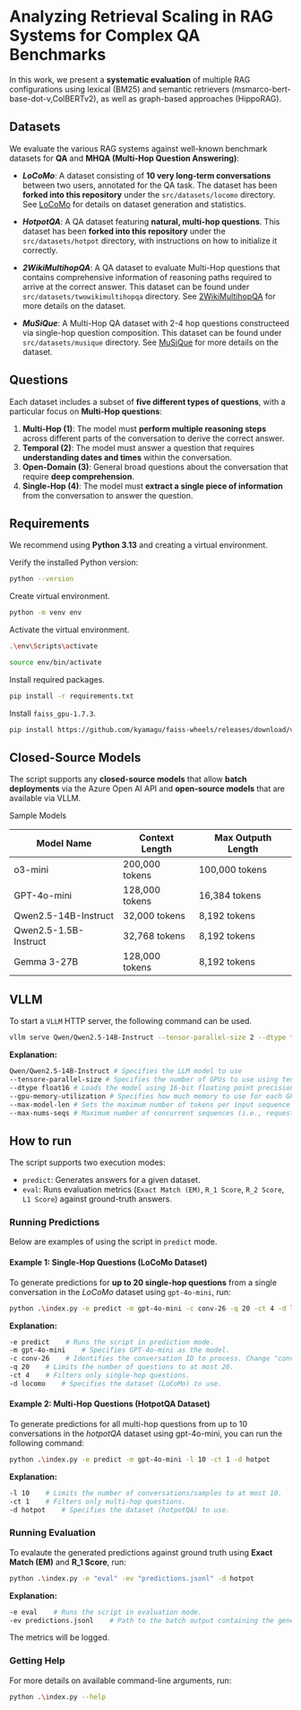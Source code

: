 # Analyzing Retrieval Scaling in RAG Systems for Complex QA Benchmarks

In this work, we present a **systematic evaluation** of multiple RAG configurations using lexical (BM25) and semantic retrievers (msmarco-bert-base-dot-v,ColBERTv2), as well as graph-based approaches (HippoRAG).

## Datasets

We evaluate the various RAG systems against well-known benchmark datasets for **QA** and **MHQA (Multi-Hop Question Answering)**:

- **_LoCoMo_**: A dataset consisting of **10 very long-term conversations** between two users, annotated for the QA task. The dataset has been **forked into this repository** under the `src/datasets/locomo` directory. See [LoCoMo](https://github.com/snap-research/locomo) for details on dataset generation and statistics.

- **_HotpotQA_**: A QA dataset featuring **natural, multi-hop questions**. This dataset has been **forked into this repository** under the `src/datasets/hotpot` directory, with instructions on how to initialize it correctly.

- **_2WikiMultihopQA_**: A QA dataset to evaluate Multi-Hop questions that contains comprehensive information of reasoning paths required to arrive at the correct answer. This dataset can be found under `src/datasets/twowikimultihopqa` directory. See [2WikiMultihopQA](https://github.com/Alab-NII/2wikimultihop?tab=readme-ov-file) for more details on the dataset.

- **_MuSiQue_**: A Multi-Hop QA dataset with 2-4 hop questions constructeed via single-hop question composition. This dataset can be found under `src/datasets/musique` directory. See [MuSiQue](https://github.com/stonybrooknlp/musique) for more details on the dataset.

## Questions

Each dataset includes a subset of **five different types of questions**, with a particular focus on **Multi-Hop questions**:

1. **Multi-Hop (1)**: The model must **perform multiple reasoning steps** across different parts of the conversation to derive the correct answer.
2. **Temporal (2)**: The model must answer a question that requires **understanding dates and times** within the conversation.
3. **Open-Domain (3)**: General broad questions about the conversation that require **deep comprehension**.
4. **Single-Hop (4)**: The model must **extract a single piece of information** from the conversation to answer the question.

## Requirements

We recommend using **Python 3.13** and creating a virtual environment.

Verify the installed Python version:

```sh
python --version
```

Create virtual environment.

```bash
python -m venv env
```

Activate the virtual environment.

```bash
.\env\Scripts\activate
```

```bash
source env/bin/activate
```

Install required packages.

```bash
pip install -r requirements.txt
```

Install `faiss_gpu-1.7.3`.

```bash
pip install https://github.com/kyamagu/faiss-wheels/releases/download/v1.7.3/faiss_gpu-1.7.3-cp310-cp310-manylinux_2_17_x86_64.manylinux2014_x86_64.whl
```

## Closed-Source Models

The script supports any **closed-source models** that allow **batch deployments** via the Azure Open AI API and **open-source models** that are available via VLLM.

Sample Models

| Model Name                  | Context Length   | Max Outputh Length |
|-----------------------------|------------------|--------------------|
| o3-mini                     | 200,000 tokens   | 100,000 tokens     |
| GPT-4o-mini                 | 128,000 tokens   | 16,384 tokens      |
| Qwen2.5-14B-Instruct        | 32,000 tokens    | 8,192 tokens       |
| Qwen2.5-1.5B-Instruct       | 32,768 tokens    | 8,192 tokens       |
| Gemma 3-27B                 | 128,000 tokens   | 8,192 tokens       |

## VLLM

To start a `VLLM` HTTP server, the following command can be used.

```sh
vllm serve Qwen/Qwen2.5-14B-Instruct --tensor-parallel-size 2 --dtype float16 --gpu-memory-utilization 0.95 --max-model-len 32000 --max-num-seqs 128
```

**Explanation:**

```sh
Qwen/Qwen2.5-14B-Instruct # Specifies the LLM model to use
--tensore-parallel-size # Specifies the number of GPUs to use using tensor parallelism
--dtype float16 # Loads the model using 16-bit floating point precision (fp16)
--gpu-memory-utilization # Specifies how much memory to use for each GPU
--max-model-len # Sets the maximum number of tokens per input sequence to 32,000
--max-nums-seqs # Maximum number of concurrent sequences (i.e., requests) that can be processed in parallel.
```

## How to run

The script supports two execution modes:

- `predict`: Generates answers for a given dataset.
- `eval`: Runs evaluation metrics (`Exact Match (EM)`, `R_1 Score`, `R_2 Score`, `L1 Score`) against ground-truth answers.

### Running Predictions

Below are examples of using the script in `predict` mode.

#### Example 1: Single-Hop Questions (LoCoMo Dataset)

To generate predictions for **up to 20 single-hop questions** from a single conversation in the _LoCoMo_ dataset using `gpt-4o-mini`, run:

```sh
python .\index.py -e predict -m gpt-4o-mini -c conv-26 -q 20 -ct 4 -d locomo
```

**Explanation:**

```sh
-e predict    # Runs the script in prediction mode.
-m gpt-4o-mini    # Specifies GPT-4o-mini as the model.
-c conv-26    # Identifies the conversation ID to process. Change "conv-26" to target a different conversation or omit.
-q 20    # Limits the number of questions to at most 20.
-ct 4    # Filters only single-hop questions.
-d locomo    # Specifies the dataset (LoCoMo) to use.
```

#### Example 2: Multi-Hop Questions (HotpotQA Dataset)

To generate predictions for all multi-hop questions from up to 10 conversations in the _hotpotQA_ dataset using gpt-4o-mini, you can run the following command:

```sh
python .\index.py -e predict -m gpt-4o-mini -l 10 -ct 1 -d hotpot
```

**Explanation:**

```sh
-l 10    # Limits the number of conversations/samples to at most 10.
-ct 1    # Filters only multi-hop questions.
-d hotpot    # Specifies the dataset (hotpotQA) to use.
```

### Running Evaluation

To evalaute the generated predictions against ground truth using **Exact Match (EM)** and **R_1 Score**, run:

```sh
python .\index.py -e "eval" -ev "predictions.jsonl" -d hotpot
```

**Explanation:**

```sh
-e eval    # Runs the script in evaluation mode.
-ev predictions.jsonl    # Path to the batch output containing the generated answers.
```

The metrics will be logged.

### Getting Help

For more details on available command-line arguments, run:

```sh
python .\index.py --help
```
